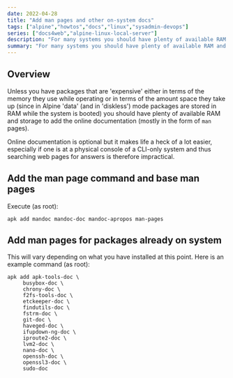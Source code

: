 ```yaml
---
date: 2022-04-28
title: "Add man pages and other on-system docs"
tags: ["alpine","howtos","docs","linux","sysadmin-devops"]
series: ["docs4web","alpine-linux-local-server"]
description: "For many systems you should have plenty of available RAM and storage to add the online documentation (mostly in the form of ``man`` pages)."
summary: "For many systems you should have plenty of available RAM and storage to add the online documentation (mostly in the form of ``man`` pages)."
---
```


## Overview

Unless you have packages that are 'expensive' either in terms of the memory they use while operating or in terms of the amount space they take up (since in Alpine 'data' (and in 'diskless') mode packages are stored in RAM while the system is booted) you should have plenty of available RAM and storage to add the online documentation (mostly in the form of ``man`` pages).

Online documentation is optional but it makes life a heck of a lot easier, especially if one is at a physical console of a CLI-only system and thus searching web pages for answers is therefore impractical.

## Add the man page command and base man pages

Execute (as root):

```shell
apk add mandoc mandoc-doc mandoc-apropos man-pages
```

## Add man pages for packages already on system

This will vary depending on what you have installed at this point. Here is an example command (as root):

``` shell
apk add apk-tools-doc \
     busybox-doc \
     chrony-doc \
     f2fs-tools-doc \
     etckeeper-doc \
     findutils-doc \
     fstrm-doc \
     git-doc \
     haveged-doc \
     ifupdown-ng-doc \
     iproute2-doc \ 
     lvm2-doc \
     nano-doc \
     openssh-doc \
     openssl3-doc \
     sudo-doc
```
